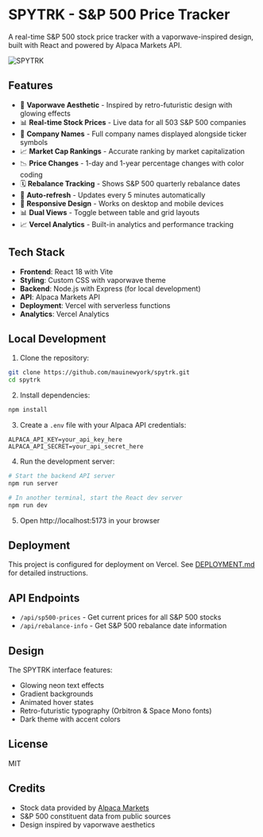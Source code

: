 # SPYTRK - S&P 500 Price Tracker

A real-time S&P 500 stock price tracker with a vaporwave-inspired design, built with React and powered by Alpaca Markets API.

![SPYTRK](https://img.shields.io/badge/SPYTRK-S%26P%20500%20Tracker-ff006e?style=for-the-badge&labelColor=0a0a0a)

## Features

- 🎨 **Vaporwave Aesthetic** - Inspired by retro-futuristic design with glowing effects
- 📊 **Real-time Stock Prices** - Live data for all 503 S&P 500 companies
- 🏢 **Company Names** - Full company names displayed alongside ticker symbols
- 📈 **Market Cap Rankings** - Accurate ranking by market capitalization
- 📉 **Price Changes** - 1-day and 1-year percentage changes with color coding
- 🗓️ **Rebalance Tracking** - Shows S&P 500 quarterly rebalance dates
- 🔄 **Auto-refresh** - Updates every 5 minutes automatically
- 📱 **Responsive Design** - Works on desktop and mobile devices
- 📊 **Dual Views** - Toggle between table and grid layouts
- 📈 **Vercel Analytics** - Built-in analytics and performance tracking

## Tech Stack

- **Frontend**: React 18 with Vite
- **Styling**: Custom CSS with vaporwave theme
- **Backend**: Node.js with Express (for local development)
- **API**: Alpaca Markets API
- **Deployment**: Vercel with serverless functions
- **Analytics**: Vercel Analytics

## Local Development

1. Clone the repository:
```bash
git clone https://github.com/mauinewyork/spytrk.git
cd spytrk
```

2. Install dependencies:
```bash
npm install
```

3. Create a `.env` file with your Alpaca API credentials:
```env
ALPACA_API_KEY=your_api_key_here
ALPACA_API_SECRET=your_api_secret_here
```

4. Run the development server:
```bash
# Start the backend API server
npm run server

# In another terminal, start the React dev server
npm run dev
```

5. Open http://localhost:5173 in your browser

## Deployment

This project is configured for deployment on Vercel. See [DEPLOYMENT.md](./DEPLOYMENT.md) for detailed instructions.

## API Endpoints

- `/api/sp500-prices` - Get current prices for all S&P 500 stocks
- `/api/rebalance-info` - Get S&P 500 rebalance date information

## Design

The SPYTRK interface features:
- Glowing neon text effects
- Gradient backgrounds
- Animated hover states
- Retro-futuristic typography (Orbitron & Space Mono fonts)
- Dark theme with accent colors

## License

MIT

## Credits

- Stock data provided by [Alpaca Markets](https://alpaca.markets/)
- S&P 500 constituent data from public sources
- Design inspired by vaporwave aesthetics